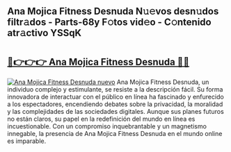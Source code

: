 ## Ana Mojica Fitness Desnuda N𝚞𝚎vos desn𝚞dos filtr𝚊dos - Parts-68y F𝚘tos vid𝚎o - C𝚘ntenido atr𝚊ctivo YSSqK

# <h2><a href="http://mb4ckg8.tromn.icu/?c=Ana+Mojica+Fitness+Desnuda">🔗👉👉👉 Ana Mojica Fitness Desnuda 🔗🔗</a></h2>

[![Ana Mojica Fitness Desnuda nuevo](https://i.imgur.com/pEAQMta.gif)](http://mb4ckg8.tromn.icu/?c=Ana+Mojica+Fitness+Desnuda)
Ana Mojica Fitness Desnuda, un individuo complejo y estimulante, se resiste a la descripción fácil. Su forma innovadora de interactuar con el público en línea ha fascinado y enfurecido a los espectadores, encendiendo debates sobre la privacidad, la moralidad y las complejidades de las sociedades digitales. Aunque sus planes futuros no están claros, su papel en la redefinición del mundo en línea es incuestionable. Con un compromiso inquebrantable y un magnetismo innegable, la presencia de Ana Mojica Fitness Desnuda en el mundo online es imparable.
